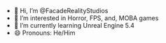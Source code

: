 - 👋 Hi, I’m @FacadeRealityStudios
- 👀 I’m interested in Horror, FPS, and, MOBA games
- 🌱 I’m currently learning Unreal Engine 5.4
- 😄 Pronouns: He/Him

<!---
FacadeRealityStudios/FacadeRealityStudios is a ✨ special ✨ repository because its `README.md` (this file) appears on your GitHub profile.
You can click the Preview link to take a look at your changes.
--->
